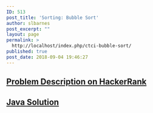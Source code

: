 ```yaml
---
ID: 513
post_title: 'Sorting: Bubble Sort'
author: slbarnes
post_excerpt: ""
layout: page
permalink: >
  http://localhost/index.php/ctci-bubble-sort/
published: true
post_date: 2018-09-04 19:46:27
---
```

## <a href="https://www.hackerrank.com/challenges/ctci-bubble-sort" target="_blank" rel="noopener">Problem Description on HackerRank</a>

## [Java Solution][1]

 [1]: /index.php/ctci-bubble-sort/ctci-bubble-sort-java